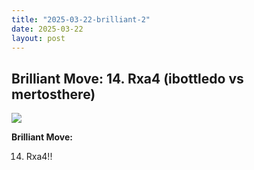```yaml
---
title: "2025-03-22-brilliant-2"
date: 2025-03-22
layout: post
---
```


## Brilliant Move: 14. Rxa4 (ibottledo vs mertosthere)

![](/RecordMyBrilliancy/images/2025-03-22-brilliant-2.png)

**Brilliant Move:**

14. Rxa4!!
